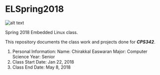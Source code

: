 # ELSpring2018
![alt text](https://www.newpaltz.edu/media/identity/logos/newpaltzlogo.jpg "New Paltz Logo")

Spring 2018 Embedded Linux class.

This repository documents the class work and projects done for **_CPS342_**.

1. Personal Information:
   Name: Chirakkal Easwaran
   Major: Computer Science
   Year: Senior 
2. Class Start Date:
   Jan 22, 2018
3. Class End Date:
   May 8, 2018


